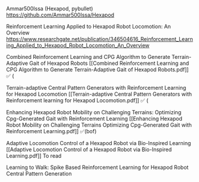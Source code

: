 
Ammar500Issa (Hexapod, pybullet)
https://github.com/Ammar500Issa/Hexapod

Reinforcement Learning Applied to Hexapod Robot Locomotion: An Overview
https://www.researchgate.net/publication/346504616_Reinforcement_Learning_Applied_to_Hexapod_Robot_Locomotion_An_Overview

Combined Reinforcement Learning and CPG Algorithm to Generate Terrain-Adaptive Gait of Hexapod Robots
[[Combined Reinforcement Learning and CPG Algorithm to Generate Terrain-Adaptive Gait of Hexapod Robots.pdf]]
✅ (


Terrain-adaptive Central Pattern Generators with Reinforcement Learning for Hexapod Locomotion
[[Terrain-adaptive Central Pattern Generators with Reinforcement learning for Hexapod Locomotion.pdf]]
✅ (

Enhancing Hexapod Robot Mobility on Challenging Terrains: Optimizing Cpg-Generated Gait with Reinforcement Learning
[[Enhancing Hexapod Robot Mobility on Challenging Terrains Optimizing Cpg-Generated Gait with Reinforcement Learning.pdf]]
✅(bof) 

Adaptive Locomotion Control of a Hexapod Robot via Bio-Inspired Learning
[[Adaptive Locomotion Control of a Hexapod Robot via Bio-Inspired Learning.pdf]]
To read


Learning to Walk: Spike Based Reinforcement Learning for Hexapod Robot Central Pattern Generation
